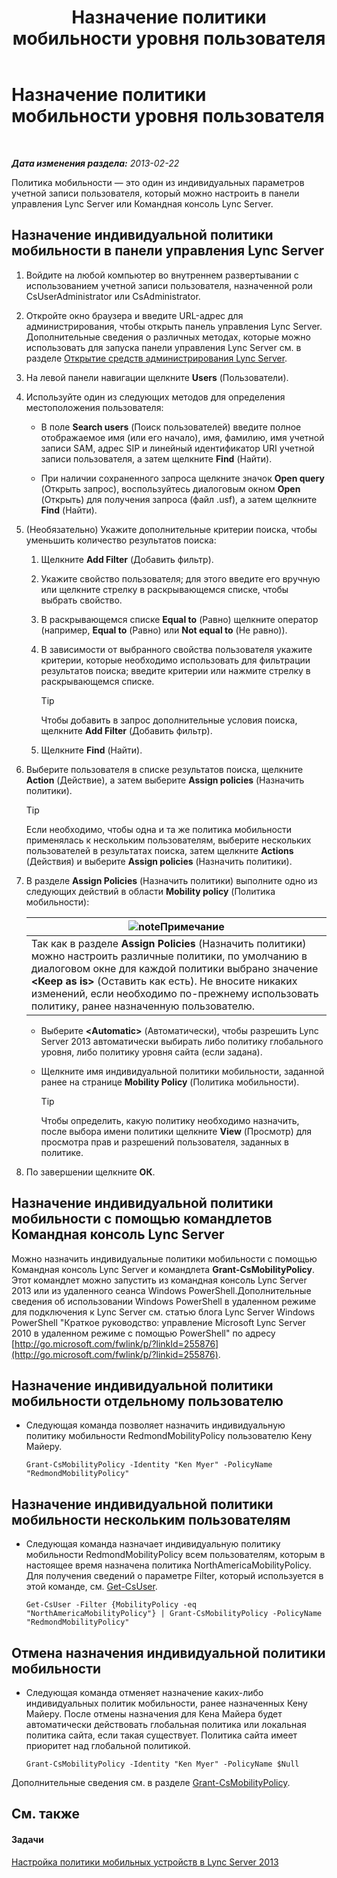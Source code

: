 ﻿---
title: Назначение политики мобильности уровня пользователя
TOCTitle: Назначение политики мобильности уровня пользователя
ms:assetid: d8bf997f-4bc7-48d3-973b-323505f55e9d
ms:mtpsurl: https://technet.microsoft.com/ru-ru/library/JJ721902(v=OCS.15)
ms:contentKeyID: 49888215
ms.date: 05/19/2016
mtps_version: v=OCS.15
ms.translationtype: HT
---

# Назначение политики мобильности уровня пользователя

 

_**Дата изменения раздела:** 2013-02-22_

Политика мобильности — это один из индивидуальных параметров учетной записи пользователя, который можно настроить в панели управления Lync Server или Командная консоль Lync Server.

## Назначение индивидуальной политики мобильности в панели управления Lync Server

1.  Войдите на любой компьютер во внутреннем развертывании с использованием учетной записи пользователя, назначенной роли CsUserAdministrator или CsAdministrator.

2.  Откройте окно браузера и введите URL-адрес для администрирования, чтобы открыть панель управления Lync Server. Дополнительные сведения о различных методах, которые можно использовать для запуска панели управления Lync Server см. в разделе [Открытие средств администрирования Lync Server](lync-server-2013-open-lync-server-administrative-tools.md).

3.  На левой панели навигации щелкните **Users** (Пользователи).

4.  Используйте один из следующих методов для определения местоположения пользователя:
    
      - В поле **Search users** (Поиск пользователей) введите полное отображаемое имя (или его начало), имя, фамилию, имя учетной записи SAM, адрес SIP и линейный идентификатор URI учетной записи пользователя, а затем щелкните **Find** (Найти).
    
      - При наличии сохраненного запроса щелкните значок **Open query** (Открыть запрос), воспользуйтесь диалоговым окном **Open** (Открыть) для получения запроса (файл .usf), а затем щелкните **Find** (Найти).

5.  (Необязательно) Укажите дополнительные критерии поиска, чтобы уменьшить количество результатов поиска:
    
    1.  Щелкните **Add Filter** (Добавить фильтр).
    
    2.  Укажите свойство пользователя; для этого введите его вручную или щелкните стрелку в раскрывающемся списке, чтобы выбрать свойство.
    
    3.  В раскрывающемся списке **Equal to** (Равно) щелкните оператор (например, **Equal to** (Равно) или **Not equal to** (Не равно)).
    
    4.  В зависимости от выбранного свойства пользователя укажите критерии, которые необходимо использовать для фильтрации результатов поиска; введите критерии или нажмите стрелку в раскрывающемся списке.
        

        > [!TIP]
        > Чтобы добавить в запрос дополнительные условия поиска, щелкните <STRONG>Add Filter</STRONG> (Добавить фильтр).

    
    5.  Щелкните **Find** (Найти).

6.  Выберите пользователя в списке результатов поиска, щелкните **Action** (Действие), а затем выберите **Assign policies** (Назначить политики).
    

    > [!TIP]
    > Если необходимо, чтобы одна и та же политика мобильности применялась к нескольким пользователям, выберите нескольких пользователей в результатах поиска, затем щелкните <STRONG>Actions</STRONG> (Действия) и выберите <STRONG>Assign policies</STRONG> (Назначить политики).



7.  В разделе **Assign Policies** (Назначить политики) выполните одно из следующих действий в области **Mobility policy** (Политика мобильности):
    
    <table>
    <thead>
    <tr class="header">
    <th><img src="images/Gg398412.note(OCS.15).gif" title="note" alt="note" />Примечание</th>
    </tr>
    </thead>
    <tbody>
    <tr class="odd">
    <td>Так как в разделе <strong>Assign Policies</strong> (Назначить политики) можно настроить различные политики, по умолчанию в диалоговом окне для каждой политики выбрано значение <strong>&lt;Keep as is&gt;</strong> (Оставить как есть). Не вносите никаких изменений, если необходимо по-прежнему использовать политику, ранее назначенную пользователю.</td>
    </tr>
    </tbody>
    </table>
    
      - Выберите **\<Automatic\>** (Автоматически), чтобы разрешить Lync Server 2013 автоматически выбирать либо политику глобального уровня, либо политику уровня сайта (если задана).
    
      - Щелкните имя индивидуальной политики мобильности, заданной ранее на странице **Mobility Policy** (Политика мобильности).
        

        > [!TIP]
        > Чтобы определить, какую политику необходимо назначить, после выбора имени политики щелкните <STRONG>View</STRONG> (Просмотр) для просмотра прав и разрешений пользователя, заданных в политике.



8.  По завершении щелкните **ОК**.

## Назначение индивидуальной политики мобильности с помощью командлетов Командная консоль Lync Server

Можно назначить индивидуальные политики мобильности с помощью Командная консоль Lync Server и командлета **Grant-CsMobilityPolicy**. Этот командлет можно запустить из командная консоль Lync Server 2013 или из удаленного сеанса Windows PowerShell.Дополнительные сведения об использовании Windows PowerShell в удаленном режиме для подключения к Lync Server см. статью блога Lync Server Windows PowerShell "Краткое руководство: управление Microsoft Lync Server 2010 в удаленном режиме с помощью PowerShell" по адресу [http://go.microsoft.com/fwlink/p/?linkId=255876](http://go.microsoft.com/fwlink/p/?linkid=255876).

## Назначение индивидуальной политики мобильности отдельному пользователю

  - Следующая команда позволяет назначить индивидуальную политику мобильности RedmondMobilityPolicy пользователю Кену Майеру.
    
        Grant-CsMobilityPolicy -Identity "Ken Myer" -PolicyName "RedmondMobilityPolicy"

## Назначение индивидуальной политики мобильности нескольким пользователям

  - Следующая команда назначает индивидуальную политику мобильности RedmondMobilityPolicy всем пользователям, которым в настоящее время назначена политика NorthAmericaMobilityPolicy. Для получения сведений о параметре Filter, который используется в этой команде, см. [Get-CsUser](https://docs.microsoft.com/en-us/powershell/module/skype/Get-CsUser).
    
        Get-CsUser -Filter {MobilityPolicy -eq "NorthAmericaMobilityPolicy"} | Grant-CsMobilityPolicy -PolicyName "RedmondMobilityPolicy"

## Отмена назначения индивидуальной политики мобильности

  - Следующая команда отменяет назначение каких-либо индивидуальных политик мобильности, ранее назначенных Кену Майеру. После отмены назначения для Кена Майера будет автоматически действовать глобальная политика или локальная политика сайта, если такая существует. Политика сайта имеет приоритет над глобальной политикой.
    
        Grant-CsMobilityPolicy -Identity "Ken Myer" -PolicyName $Null

Дополнительные сведения см. в разделе [Grant-CsMobilityPolicy](grant-csmobilitypolicy.md).

## См. также

#### Задачи

[Настройка политики мобильных устройств в Lync Server 2013](lync-server-2013-configuring-mobility-policy.md)

